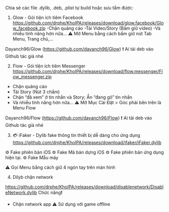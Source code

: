 Chia sẻ các file .dylib, .deb, .plist tự build hoặc sưu tầm được:

1. Glow - Gói tiện ích tiêm Facebook
https://github.com/drphe/KhoIPA/releases/download/glow.facebook/Glow_facebook.zip
-Chặn quảng cáo
-Tải Video/Story (Bấm giữ video)
-Và nhiều tính năng hơn nữa…
⚠️ Mở Menu bằng cách bấm giữ nút Tab Menu, Trang chủ,...

 Dayanch96/Glow (https://github.com/dayanch96/Glow)
❗️ Ai tải deb vào Github tác giả nhé

2. Flow - Gói tiện ích tiêm Messenger 
https://github.com/drphe/KhoIPA/releases/download/flow.messenger/Flow_messenger.zip

- Chặn quảng cáo
- Tải Story (Nút 3 chấm)
- Chặn “đã xem” ở tin nhắn và Story; Ẩn “đang gõ” tin nhắn
- Và nhiều tính năng hơn nữa…
⚠️ Mở Mục Cài Đặt > Góc phải bên trên là Menu Flow

 Dayanch96/Flow (https://github.com/dayanch96/Flow)
❗️ Ai tải deb vào Github tác giả nhé

3. 💳 iFaker - Dylib fake thông tin thiết bị dễ dàng cho ứng dụng
https://github.com/drphe/KhoIPA/releases/download/ifaker/iFaker.dylib

⚙️ Fake phiên bản iOS
⚙️ Fake Mã bản dựng iOS
⚙️ Fake phiên bản ứng dụng hiện tại.
⚙️ Fake Mẫu máy

⚠️ Gọi Menu bằng cách giữ 4 ngón tay trên màn hình

4. Dilyb chặn network

https://github.com/drphe/KhoIPA/releases/download/disablenetwork/DisableNetwork.dylib
Chức năng❗️
- Chặn network app
⚠️ Sử dụng với game offline